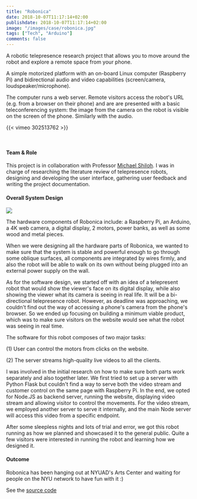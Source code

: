 ```yaml
---
title: "Robonica"
date: 2018-10-07T11:17:14+02:00
publishdate: 2018-10-07T11:17:14+02:00
image: "/images/case/robonica.jpg"
tags: ["Tech", "Arduino"]
comments: false
---
```


A robotic telepresence research project that allows you
to move around the robot and explore a remote space from your phone.

A simple motorized platform with an on-board Linux computer (Raspberry Pi) and bidirectional audio and video capabilities (screen/camera, loudspeaker/microphone).

The computer runs a web server. Remote visitors access the robot's URL (e.g. from a browser on their phone) and are are presented with a basic teleconferencing system:
the image from the camera on the robot is visible on the screen of the phone. Similarly with the audio.


{{< vimeo 302513762 >}}

<br>


#### Team & Role
This project is in collaboration with Professor [Michael Shiloh](https://nyuad.nyu.edu/en/academics/divisions/arts-and-humanities/faculty/michael-shiloh.html).
I was in charge of researching the literature review of telepresence
robots, designing and developing the user interface,
gathering user feedback and writing the project documentation.

#### Overall System Design
![](/images/case/robonica-sketch.jpg)

The hardware components of Robonica include: a Raspberry Pi,
an Arduino, a 4K web camera, a digital display, 2 motors, power banks,
as well as some wood and metal pieces. 

When we were designing all the hardware parts of Robonica, 
we wanted to make sure that the system is stable and powerful enough
to go through some oblique surfaces,
all components are integrated by wires firmly,
 and also the robot will be able to walk on its own
 without being plugged into an external power supply on the wall.
 

As for the software design, we started off with 
an idea of a telepresent robot that would show the viewer's
face on its digital display, while also showing the
viewer what its camera is seeing in real life. It will 
be a bi-directional telepresence robot. However, as deadline was approaching,
we couldn't find out the way of accessing a phone's camera
from the phone's browser. So we ended up focusing on building
a minimum viable product, which was to make sure visitors on the
website would see what the robot was seeing in real time.

The software for this robot composes of two major tasks:

(1) User can control the motors from clicks
on the website.

(2) The server streams high-quality live videos
to all the clients.

I was involved in the initial research on how to make
sure both parts work separately and also together
later.
We first tried to set up a server with Python Flask
but couldn't find a way to serve both the video stream
and customer control on the same page with Raspberry
Pi.
In the end, we opted for Node.JS as backend server,
running the website, displaying video stream and allowing visitor to control
the movements.
For the video stream, we employed another server to serve
 it internally,
and the main Node server will access this video from a specific 
endpoint. 

After some sleepless nights and lots
of trial and error, we got this robot running
as how we planned and showcased it
to the general public. Quite a few visitors were
interested in running the robot and learning
how we designed it.

#### Outcome
Robonica has been hanging out at NYUAD's Arts Center
and waiting for people on the NYU network to have fun
 with it :)

See the [source code](https://github.com/michaelshiloh/telepresence)